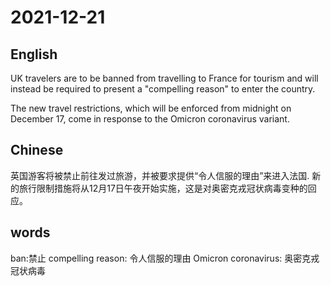 # 2021-12-21

## English
UK travelers are to be banned from travelling to France for tourism and will instead be required to present a "compelling reason" to enter the country.

The new travel restrictions, which will be enforced from midnight on December 17, come in response to the Omicron coronavirus variant.

## Chinese

英国游客将被禁止前往发过旅游，并被要求提供“令人信服的理由”来进入法国.
新的旅行限制措施将从12月17日午夜开始实施，这是对奥密克戎冠状病毒变种的回应。

## words
ban:禁止
compelling reason: 令人信服的理由
Omicron coronavirus: 奥密克戎冠状病毒